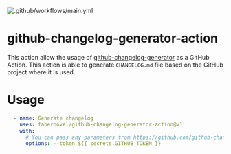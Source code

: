 ![.github/workflows/main.yml](https://github.com/faberNovel/github-changelog-generator-action/workflows/.github/workflows/main.yml/badge.svg)

# github-changelog-generator-action
This action allow the usage of [github-changelog-generator](https://github.com/github-changelog-generator/github-changelog-generator) as a GitHub Action.
This action is able to generate `CHANGELOG.md` file based on the GitHub project where it is used.

# Usage
```yaml
  - name: Generate changelog
    uses: fabernovel/github-changelog-generator-action@v1
    with:
      # You can pass any parameters from https://github.com/github-changelog-generator/github-changelog-generator/wiki/Advanced-change-log-generation-examples#additional-options
      options: --token ${{ secrets.GITHUB_TOKEN }}
```
